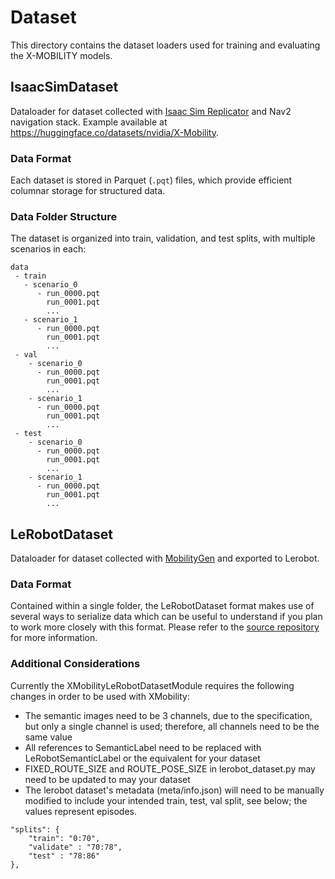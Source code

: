 # Dataset

This directory contains the dataset loaders used for training and evaluating the X-MOBILITY models.

## IsaacSimDataset
Dataloader for dataset collected with [Isaac Sim Replicator](https://docs.omniverse.nvidia.com/isaacsim/latest/replicator_tutorials/index.html) and Nav2 navigation stack. Example available at https://huggingface.co/datasets/nvidia/X-Mobility.

### Data Format
Each dataset is stored in Parquet (`.pqt`) files, which provide efficient columnar storage for structured data.

### Data Folder Structure
The dataset is organized into train, validation, and test splits, with multiple scenarios in each:

```
data
 - train
   - scenario_0
      - run_0000.pqt
        run_0001.pqt
        ...
   - scenario_1
      - run_0000.pqt
        run_0001.pqt
        ...
 - val
    - scenario_0
      - run_0000.pqt
        run_0001.pqt
        ...
    - scenario_1
      - run_0000.pqt
        run_0001.pqt
        ...
 - test
    - scenario_0
      - run_0000.pqt
        run_0001.pqt
        ...
    - scenario_1
      - run_0000.pqt
        run_0001.pqt
        ...
```

## LeRobotDataset
Dataloader for dataset collected with [MobilityGen](https://github.com/NVLabs/MobilityGen) and exported to Lerobot.

### Data Format
Contained within a single folder, the LeRobotDataset format makes use of several ways to serialize data which can be 
useful to understand if you plan to work more closely with this format. Please refer to the 
[source repository](https://github.com/huggingface/lerobot/tree/main) for more information.

### Additional Considerations
Currently the XMobilityLeRobotDatasetModule requires the following changes in order to be used with XMobility:
 - The semantic images need to be 3 channels, due to the specification, but only a single channel is used; therefore, all channels need to be the same value
 - All references to SemanticLabel need to be replaced with LeRobotSemanticLabel or the equivalent for your dataset
 - FIXED_ROUTE_SIZE and ROUTE_POSE_SIZE in lerobot_dataset.py may need to be updated to may your dataset
 - The lerobot dataset's metadata (meta/info.json) will need to be manually modified to include your intended train, test, val split, see below; the values represent episodes.

```
"splits": {
    "train": "0:70",
    "validate" : "70:78",
    "test" : "78:86"
},
```
